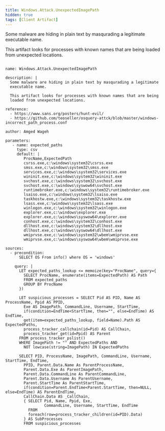 ```yaml
---
title: Windows.Attack.UnexpectedImagePath
hidden: true
tags: [Client Artifact]
---
```


Some malware are hiding in plain text by masqurading a legitimate
executable name.

This artifact looks for processes with known names that are being
loaded from unexpected locations.


<pre><code class="language-yaml">
name: Windows.Attack.UnexpectedImagePath

description: |
  Some malware are hiding in plain text by masqurading a legitimate
  executable name.

  This artifact looks for processes with known names that are being
  loaded from unexpected locations.

reference:
  - https://www.sans.org/posters/hunt-evil/
  - https://github.com/teoseller/osquery-attck/blob/master/windows-incorrect_path_process.conf

author: Amged Wageh

parameters:
   - name: expected_paths
     type: csv
     default: |
        ProcName,ExpectedPath
        csrss.exe,c:\windows\system32\csrss.exe
        smss.exe,c:\windows\system32\smss.exe
        services.exe,c:\windows\system32\services.exe
        wininit.exe,c:\windows\system32\wininit.exe
        svchost.exe,c:\windows\system32\svchost.exe
        svchost.exe,c:\windows\syswow64\svchost.exe
        runtimebroker.exe,c:\windows\system32\runtimebroker.exe
        lsaiso.exe,c:\windows\system32\lsaiso.exe
        taskhostw.exe,c:\windows\system32\taskhostw.exe
        lsass.exe,c:\windows\system32\lsass.exe
        winlogon.exe,c:\windows\system32\winlogon.exe
        explorer.exe,c:\windows\explorer.exe
        explorer.exe,c:\windows\syswow64\explorer.exe
        conhost.exe,c:\windows\system32\conhost.exe
        dllhost.exe,c:\windows\system32\dllhost.exe
        dllhost.exe,c:\windows\syswow64\dllhost.exe
        wmiprvse.exe,c:\windows\system32\wbem\wmiprvse.exe
        wmiprvse.exe,c:\windows\syswow64\wbem\wmiprvse.exe

sources:
  - precondition:
      SELECT OS From info() where OS = &#x27;windows&#x27;

    query: |
      LET expected_paths_lookup &lt;= memoize(key=&quot;ProcName&quot;, query={
        SELECT ProcName, enumerate(items=ExpectedPath) AS Path
        FROM expected_paths
        GROUP BY ProcName
      })

      LET suspicious_processes = SELECT Pid AS PID, Name AS ProcessName, Ppid AS PPID,
        Exe AS ImagePath, CommandLine, Username, StartTime,
        if(condition=EndTime&lt;StartTime, then=&quot;&quot;, else=EndTime) AS EndTime,
        get(item=expected_paths_lookup, field=Name).Path AS ExpectedPaths,
        process_tracker_callchain(id=Pid) AS CallChain,
        process_tracker_get(id=Ppid) AS Parent
      FROM process_tracker_pslist()
      WHERE ImagePath != &quot;&quot; AND ExpectedPaths AND
        NOT lowcase(string=ImagePath) IN ExpectedPaths

      SELECT PID, ProcessName, ImagePath, CommandLine, Username, StartTime, EndTime,
        PPID, Parent.Data.Name As ParentProcessName,
        Parent.Data.Exe As ParentImagePath,
        Parent.Data.CommandLine As ParentCommandLine,
        Parent.Data.Username As ParentUsername,
        Parent.StartTime As ParentStartTime,
        if(condition=Parent.EndTime&lt;Parent.StartTime, then=NULL, else=EndTime) AS ParentEndTime,
        CallChain.Data AS _CallChain,
        { SELECT Pid, Name, Ppid, Exe,
                 CommandLine, Username, StartTime, EndTime
          FROM
          foreach(row=process_tracker_children(id=PID).Data)
        } AS SubProcesses
        FROM suspicious_processes

</code></pre>

